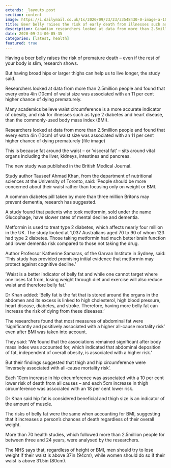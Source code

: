 ```yaml
---
extends: _layouts.post
section: content
image: https://i.dailymail.co.uk/1s/2020/09/23/23/33548430-0-image-a-105_1600901956832.jpg 
title: Beer belly raises the risk of early death from illnesses such as type 2 diabetes and heart disease 
description: Canadian researchers looked at data from more than 2.5million people and found that every extra 4in (10cm) of waist size was associated with an 11 per cent higher chance of dying prematurely. 
date: 2020-09-24-00-05-35 
categories: [latest, health] 
featured: true 
--- 
```

Having a beer belly raises the risk of premature death – even if the rest of your body is slim, research shows.

But having broad hips or larger thighs can help us to live longer, the study said.

Researchers looked at data from more than 2.5million people and found that every extra 4in (10cm) of waist size was associated with an 11 per cent higher chance of dying prematurely.

Many academics believe waist circumference is a more accurate indicator of obesity, and risk for illnesses such as type 2 diabetes and heart disease, than the commonly-used body mass index (BMI). 

Researchers looked at data from more than 2.5million people and found that every extra 4in (10cm) of waist size was associated with an 11 per cent higher chance of dying prematurely (file image)

This is because fat around the waist – or ‘visceral fat’ – sits around vital organs including the liver, kidneys, intestines and pancreas.

The new study was published in the British Medical Journal.

Study author Tauseef Ahmad Khan, from the department of nutritional sciences at the University of Toronto, said: ‘People should be more concerned about their waist rather than focusing only on weight or BMI.

A common diabetes pill taken by more than three million Britons may prevent dementia, research has suggested.

A study found that patients who took metformin, sold under the name Glucophage, have slower rates of mental decline and dementia.

Metformin is used to treat type 2 diabetes, which affects nearly four million in the UK. The study looked at 1,037 Australians aged 70 to 90 of whom 123 had type 2 diabetes. Those taking metformin had much better brain function and lower dementia risk compared to those not taking the drug.

Author Professor Katherine Samaras, of the Garvan Institute in Sydney, said: ‘This study has provided promising initial evidence that metformin may protect against cognitive decline.’ 

‘Waist is a better indicator of belly fat and while one cannot target where one loses fat from, losing weight through diet and exercise will also reduce waist and therefore belly fat.’

Dr Khan added: ‘Belly fat is the fat that is stored around the organs in the abdomen and its excess is linked to high cholesterol, high blood pressure, heart disease, diabetes, and stroke. Therefore, having more belly fat can increase the risk of dying from these diseases.’

The researchers found that most measures of abdominal fat were ‘significantly and positively associated with a higher all-cause mortality risk’ even after BMI was taken into account.

They said: ‘We found that the associations remained significant after body mass index was accounted for, which indicated that abdominal deposition of fat, independent of overall obesity, is associated with a higher risk.’

But their findings suggested that thigh and hip circumference were ‘inversely associated with all-cause mortality risk’. 

Each 10cm increase in hip circumference was associated with a 10 per cent lower risk of death from all causes – and each 5cm increase in thigh circumference was associated with an 18 per cent lower risk.

Dr Khan said hip fat is considered beneficial and thigh size is an indicator of the amount of muscle.

The risks of belly fat were the same when accounting for BMI, suggesting that it increases a person’s chances of death regardless of their overall weight.

More than 70 health studies, which followed more than 2.5million people for between three and 24 years, were analysed by the researchers. 

The NHS says that, regardless of height or BMI, men should try to lose weight if their waist is above 37in (94cm), while women should do so if their waist is above 31.5in (80cm). 

